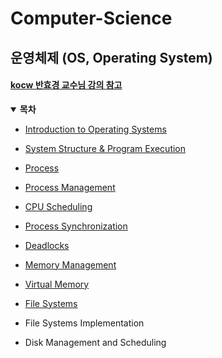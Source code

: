 # Computer-Science

## 운영체제 (OS, Operating System)

#### [kocw 반효경 교수님 강의 참고](http://www.kocw.net/home/search/kemView.do?kemId=1046323)

<details open>
<summary><b>목차</b></summary>
<div markdown="1">

- [Introduction to Operating Systems](./Operating_System/Introduction_to_Operating_System.md)

- [System Structure & Program Execution](./Operating_System/System_Structure&Program_Execution.md)

- [Process](./Operating_System/Process.md)

- [Process Management](./Operating_System/Process_Management.md)

- [CPU Scheduling](./Operating_System/CPU_Scheduling.md)

- [Process Synchronization](./Operating_System/Process_Synchronization.md)

- [Deadlocks](./Operating_System/Deadlocks.md)

- [Memory Management](./Operating_System/Memory_Management.md)

- [Virtual Memory](./Operating_System/Virtual_Memory.md)

- [File Systems](./Operating_System/File_Systems.md)

- File Systems Implementation

- Disk Management and Scheduling

</div>
</details>
